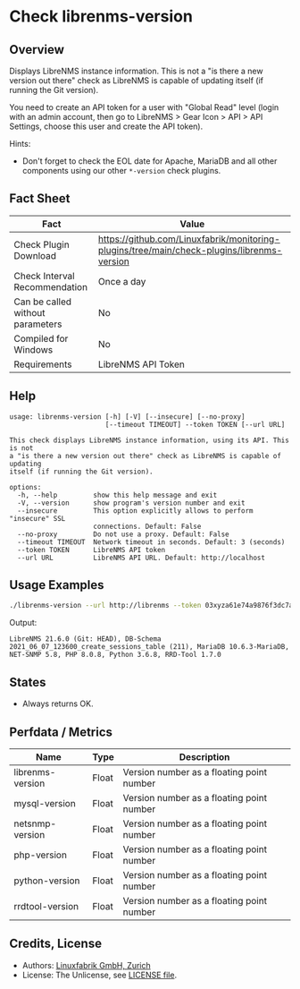 # Check librenms-version

## Overview

Displays LibreNMS instance information. This is not a "is there a new version out there" check as LibreNMS is capable of updating itself (if running the Git version).

You need to create an API token for a user with "Global Read" level (login with an admin account, then go to LibreNMS \> Gear Icon \> API \> API Settings, choose this user and create the API token).

Hints:

* Don't forget to check the EOL date for Apache, MariaDB and all other components using our other `*-version` check plugins.


## Fact Sheet

| Fact | Value |
|----|----|
| Check Plugin Download                 | <https://github.com/Linuxfabrik/monitoring-plugins/tree/main/check-plugins/librenms-version> |
| Check Interval Recommendation         | Once a day |
| Can be called without parameters      | No |
| Compiled for Windows                  | No |
| Requirements                          | LibreNMS API Token |


## Help

```text
usage: librenms-version [-h] [-V] [--insecure] [--no-proxy]
                        [--timeout TIMEOUT] --token TOKEN [--url URL]

This check displays LibreNMS instance information, using its API. This is not
a "is there a new version out there" check as LibreNMS is capable of updating
itself (if running the Git version).

options:
  -h, --help         show this help message and exit
  -V, --version      show program's version number and exit
  --insecure         This option explicitly allows to perform "insecure" SSL
                     connections. Default: False
  --no-proxy         Do not use a proxy. Default: False
  --timeout TIMEOUT  Network timeout in seconds. Default: 3 (seconds)
  --token TOKEN      LibreNMS API token
  --url URL          LibreNMS API URL. Default: http://localhost
```


## Usage Examples

```bash
./librenms-version --url http://librenms --token 03xyza61e74a9876f3dc7ab11234229d
```

Output:

```text
LibreNMS 21.6.0 (Git: HEAD), DB-Schema 2021_06_07_123600_create_sessions_table (211), MariaDB 10.6.3-MariaDB, NET-SNMP 5.8, PHP 8.0.8, Python 3.6.8, RRD-Tool 1.7.0
```


## States

* Always returns OK.


## Perfdata / Metrics

| Name             | Type  | Description                               |
|------------------|-------|-------------------------------------------|
| librenms-version | Float | Version number as a floating point number |
| mysql-version    | Float | Version number as a floating point number |
| netsnmp-version  | Float | Version number as a floating point number |
| php-version      | Float | Version number as a floating point number |
| python-version   | Float | Version number as a floating point number |
| rrdtool-version  | Float | Version number as a floating point number |


## Credits, License

* Authors: [Linuxfabrik GmbH, Zurich](https://www.linuxfabrik.ch)
* License: The Unlicense, see [LICENSE file](https://unlicense.org/).

